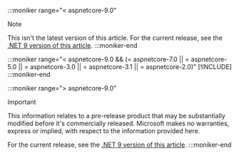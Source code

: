 :::moniker range="< aspnetcore-9.0"
> [!NOTE]
> This isn't the latest version of this article. For the current release, see the [.NET 9 version of this article](?view=aspnetcore-9.0&preserve-view=true).
:::moniker-end

:::moniker range="< aspnetcore-9.0 && (= aspnetcore-7.0 || = aspnetcore-5.0 || = aspnetcore-3.0 || = aspnetcore-3.1 || = aspnetcore-2.0)"
[!INCLUDE[](~/includes/out-of-support.md)]
:::moniker-end

:::moniker range="> aspnetcore-9.0"
> [!IMPORTANT]
> This information relates to a pre-release product that may be substantially modified before it's commercially released. Microsoft makes no warranties, express or implied, with respect to the information provided here.
>
> For the current release, see the [.NET 9 version of this article](?view=aspnetcore-9.0&preserve-view=true).
:::moniker-end

<!--
Include this file at the top of articles. When a new version is released,
it might be necessary to temporarily comment out the  current version
moniker range section until the new moniker is created.
Markdown to include this file:
[!INCLUDE[](~/includes/not-latest-version.md)]
-->

